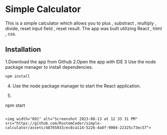 # Simple Calculator

This is a simple calculator which allows you to plus , substract , multiply , divide, reset input field , reset result. 
The app was built utilizing React , html , css.

## Installation

1.Download the app from Github 
2.Open the app with IDE
3 Use the node package manager to install dependencies.
```bash
npm install
```
4. Use the node package manager to start the React application.
5. ```bash
npm start
```

<img width="691" alt="Screenshot 2023-08-13 at 12 33 31 PM" src="https://github.com/RustemCoder/simple-calculator/assets/48765033/ec8ca114-5226-4a8f-9004-22325c73ec57">


